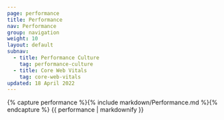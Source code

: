 ```yaml
---
page: performance
title: Performance
nav: Performance
group: navigation
weight: 10
layout: default
subnav:
  - title: Performance Culture
    tag: performance-culture
  - title: Core Web Vitals
    tag: core-web-vitals
updated: 18 April 2022
---
```


<div class="docs-section">
		{% capture performance %}{% include markdown/Performance.md %}{% endcapture %}
		{{ performance | markdownify }}
</div>
